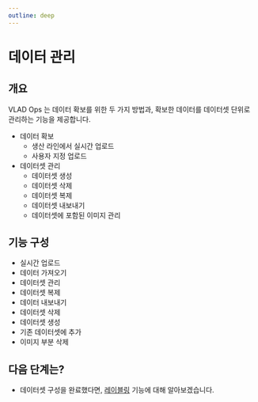 ```yaml
---
outline: deep
---
```


# 데이터 관리


## 개요
VLAD Ops 는 데이터 확보를 위한 두 가지 방법과, 확보한 데이터를 데이터셋 단위로 관리하는 기능을 제공합니다.  
- 데이터 확보
  - 생산 라인에서 실시간 업로드
  - 사용자 지정 업로드
- 데이터셋 관리
  - 데이터셋 생성
  - 데이터셋 삭제
  - 데이터셋 복제
  - 데이터셋 내보내기
  - 데이터셋에 포함된 이미지 관리


## 기능 구성
- 실시간 업로드  
- 데이터 가져오기  
- 데이터셋 관리  
- 데이터셋 복제  
- 데이터 내보내기  
- 데이터셋 삭제  
- 데이터셋 생성  
- 기존 데이터셋에 추가  
- 이미지 부분 삭제  


## 다음 단계는?
- 데이터셋 구성을 완료했다면, [레이블링](./intro-labeling) 기능에 대해 알아보겠습니다.

